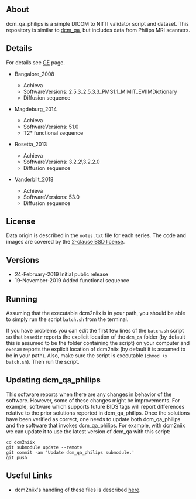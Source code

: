 ## About

dcm_qa_philips is a simple DICOM to NIfTI validator script and dataset. This repository is similar to [dcm_qa](https://github.com/neurolabusc/dcm_qa), but includes data from Philips MRI scanners.

## Details

For details see [GE](https://github.com/rordenlab/dcm2niix/tree/master/GE) page.

* Bangalore_2008
  * Achieva 
  * SoftwareVersions: 2.5.3_2.5.3.3_PMS1.1_MIMIT_EVIIMDictionary
  * Diffusion sequence

* Magdeburg_2014
  * Achieva
  * SoftwareVersions: 51.0
  * T2* functional sequence

* Rosetta_2013
  * Achieva 
  * SoftwareVersions: 3.2.2\3.2.2.0
  * Diffusion sequence
  
* Vanderbilt_2018
  * Achieva 
  * SoftwareVersions: 53.0
  * Diffusion sequence

## License

Data origin is described in the `notes.txt` file for each series. The code and images are covered by the [2-clause BSD license](https://opensource.org/licenses/BSD-2-Clause).

## Versions

* 24-February-2019 Initial public release
* 19-November-2019 Added functional sequence

## Running

Assuming that the executable dcm2niix is in your path, you should be able to simply run the script `batch.sh` from the terminal.

If you have problems you can edit the first few lines of the `batch.sh` script so that `basedir` reports the explicit location of the `dcm_qa` folder (by default this is assumed to be the folder containing the script) on your computer and `exenam` reports the explicit location of dcm2niix (by default it is assumed to be in your path). Also, make sure the script is executable (`chmod +x batch.sh`). Then run the script.

## Updating dcm_qa_philips

This software reports when there are any changes in behavior of the software. However, some of these changes might be improvements. For example, software which supports future BIDS tags will report differences relative to the prior solutions reported in dcm_qa_philips. Once the solutions have been verified as correct, one needs to update both dcm_qa_philips and the software that invokes dcm_qa_philips. For example, with dcm2niix we can update it to use the latest version of dcm_qa with this script:

```
cd dcm2niix
git submodule update --remote
git commit -am 'Update dcm_qa_philips submodule.'
git push
```

## Useful Links

 - dcm2niix's handling of these files is described [here](https://github.com/rordenlab/dcm2niix/tree/master/Philips).

